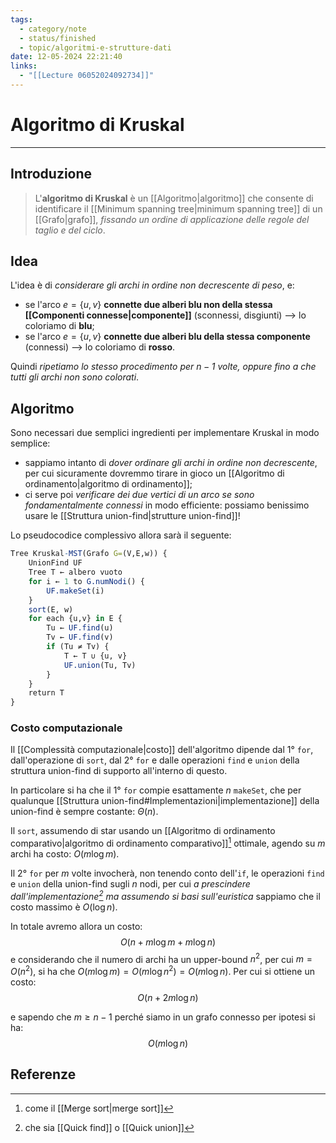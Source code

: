 ```yaml
---
tags:
  - category/note
  - status/finished
  - topic/algoritmi-e-strutture-dati
date: 12-05-2024 22:21:40
links:
  - "[[Lecture 06052024092734]]"
---
```

# Algoritmo di Kruskal
---
## Introduzione
> L'**algoritmo di Kruskal** è un [[Algoritmo|algoritmo]] che consente di identificare il [[Minimum spanning tree|minimum spanning tree]] di un [[Grafo|grafo]], _fissando un ordine di applicazione delle regole del taglio e del ciclo_.

## Idea
L'idea è di _considerare gli archi in ordine non decrescente di peso_, e:
- se l'arco $e = \{u, v\}$ **connette due alberi blu non della stessa [[Componenti connesse|componente]]** (sconnessi, disgiunti) --> lo coloriamo di **blu**;
- se l'arco $e = \{u, v\}$ **connette due alberi blu della stessa componente** (connessi) --> lo coloriamo di **rosso**.

Quindi _ripetiamo lo stesso procedimento per $n-1$ volte, oppure fino a che tutti gli archi non sono colorati_.

## Algoritmo
Sono necessari due semplici ingredienti per implementare Kruskal in modo semplice:
- sappiamo intanto di _dover ordinare gli archi in ordine non decrescente_, per cui sicuramente dovremmo tirare in gioco un [[Algoritmo di ordinamento|algoritmo di ordinamento]];
- ci serve poi _verificare dei due vertici di un arco se sono fondamentalmente connessi_ in modo efficiente: possiamo benissimo usare le [[Struttura union-find|strutture union-find]]!

Lo pseudocodice complessivo allora sarà il seguente:
```R
Tree Kruskal-MST(Grafo G=(V,E,w)) {
	UnionFind UF
	Tree T ← albero vuoto
	for i ← 1 to G.numNodi() {
		UF.makeSet(i)
	}
	sort(E, w)
	for each {u,v} in E {
		Tu ← UF.find(u)
		Tv ← UF.find(v)
		if (Tu ≠ Tv) {
			T ← T ∪ {u, v}
			UF.union(Tu, Tv)
		}
	}
	return T
}
```

### Costo computazionale
Il [[Complessità computazionale|costo]] dell'algoritmo dipende dal 1° `for`, dall'operazione di `sort`, dal 2° `for` e dalle operazioni `find` e `union` della struttura union-find di supporto all'interno di questo.

In particolare si ha che il 1° `for` compie esattamente $n$ `makeSet`, che per qualunque [[Struttura union-find#Implementazioni|implementazione]] della union-find è sempre costante: $\Theta(n)$.

Il `sort`, assumendo di star usando un [[Algoritmo di ordinamento comparativo|algoritmo di ordinamento comparativo]][^1] ottimale, agendo su $m$ archi ha costo: $O(m \log{m})$.

Il 2° `for` per $m$ volte invocherà, non tenendo conto dell'`if`, le operazioni `find` e `union` della union-find sugli $n$ nodi, per cui _a prescindere dall'implementazione[^2] ma assumendo si basi sull'euristica_ sappiamo che il costo massimo è $O(\log{n})$.

In totale avremo allora un costo:
$$O(n + m\log{m} + m\log{n})$$
e considerando che il numero di archi ha un upper-bound $n^{2}$, per cui $m = O(n^{2})$, si ha che $O(m\log{m}) = O(m\log{n^{2}}) = O(m\log{n})$. Per cui si ottiene un costo:
$$O(n + 2m\log{n})$$

e sapendo che $m \geq n-1$ perché siamo in un grafo connesso per ipotesi si ha:
$$O(m\log{n})$$

## Referenze
[^1]: come il [[Merge sort|merge sort]]
[^2]: che sia [[Quick find]] o [[Quick union]]